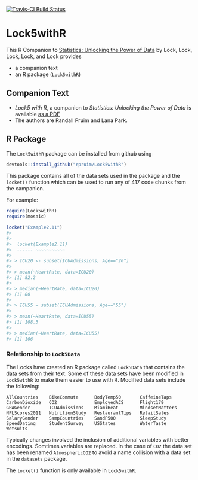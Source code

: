 
<!-- README.md is generated from README.Rmd. Please edit that file -->



[![Travis-CI Build Status](https://travis-ci.org/rpruim/Lock5withR.svg?branch=master)](https://travis-ci.org/rpruim/Lock5withR)

Lock5withR
==========

This R Companion to 
[Statistics: Unlocking the Power of Data](http://lock5stat.com/)
by Lock, Lock, Lock, Lock, and Lock provides

 * a companion text 
 * an R package (`Lock5withR`)

## Companion Text

 * *Lock5 with R*, a companion to *Statistics: Unlocking the Power of Data* 
 is available 
 [as a PDF](https://github.com/rpruim/Lock5withR/blob/master/Book/Lock5withR.pdf) 
 * The authors are Randall Pruim and Lana Park.  
 
## R Package

The `Lock5withR` package can be installed from github using


```r
devtools::install_github("rpruim/Lock5withR")
```

This package contains all of the data sets used in the package and the `locket()` function which can be used to run any of 
417 code chunks from the campanion.  

For example:


```r
require(Lock5withR)
require(mosaic)
```

```r
locket("Example2.11")
#> 
#> 
#> 	locket(Example2.11)
#> 	------ ~~~~~~~~~~~
#> 
#> > ICU20 <- subset(ICUAdmissions, Age=="20")
#> 
#> > mean(~HeartRate, data=ICU20)
#> [1] 82.2
#> 
#> > median(~HeartRate, data=ICU20)
#> [1] 80
#> 
#> > ICU55 = subset(ICUAdmissions, Age=="55")
#> 
#> > mean(~HeartRate, data=ICU55)
#> [1] 108.5
#> 
#> > median(~HeartRate, data=ICU55)
#> [1] 106
```

### Relationship to `Lock5Data`

The Locks have created an R package called `Lock5Data` that contains the data sets from their text.
Some of these data sets have been modified in `Lock5withR` to make them easier to use with R.  Modified data sets include the following:

```
AllCountries    BikeCommute      BodyTemp50       CaffeineTaps 
CarbonDioxide   CO2              EmployedACS      Flight179 
GPAGender       ICUAdmissions    MiamiHeat        MindsetMatters 
NFLScores2011   NutritionStudy   RestaurantTips   RetailSales 
SalaryGender    SampCountries    SandP500         SleepStudy 
SpeedDating     StudentSurvey    USStates         WaterTaste 
Wetsuits
```
Typically changes involved the inclusion of additional variables with better encodings.  Somtimes 
variables are replaced.  In the case of `CO2` the data set has been renamed `AtmosphericCO2` to 
avoid a name collision with a data set in the `datasets` package.

The `locket()` function is only available in `Lock5withR`.
